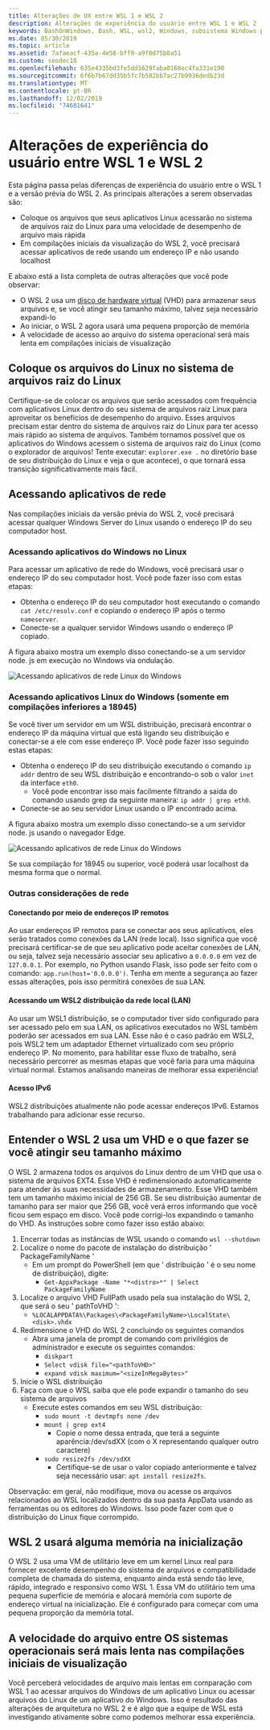 ```yaml
---
title: Alterações de UX entre WSL 1 e WSL 2
description: Alterações de experiência do usuário entre WSL 1 e WSL 2
keywords: BashOnWindows, Bash, WSL, wsl2, Windows, subsistema Windows para Linux, windowssubsystem, Ubuntu, Debian, Suse, Windows 10
ms.date: 05/30/2019
ms.topic: article
ms.assetid: 7afaeacf-435a-4e58-bff0-a9f0d75b8a51
ms.custom: seodec18
ms.openlocfilehash: 635e4335bd3fe5dd1629faba0168ec4fa331e190
ms.sourcegitcommit: 6f6b7b67dd35b5fc7b582bb7ac27b9936dedb23d
ms.translationtype: MT
ms.contentlocale: pt-BR
ms.lasthandoff: 12/02/2019
ms.locfileid: "74681641"
---
```

# <a name="user-experience-changes-between-wsl-1-and-wsl-2"></a>Alterações de experiência do usuário entre WSL 1 e WSL 2

Esta página passa pelas diferenças de experiência do usuário entre o WSL 1 e a versão prévia do WSL 2. As principais alterações a serem observadas são:

- Coloque os arquivos que seus aplicativos Linux acessarão no sistema de arquivos raiz do Linux para uma velocidade de desempenho de arquivo mais rápida
- Em compilações iniciais da visualização do WSL 2, você precisará acessar aplicativos de rede usando um endereço IP e não usando localhost

E abaixo está a lista completa de outras alterações que você pode observar:

- O WSL 2 usa um [disco de hardware virtual](https://en.wikipedia.org/wiki/VHD_(file_format)) (VHD) para armazenar seus arquivos e, se você atingir seu tamanho máximo, talvez seja necessário expandi-lo
- Ao iniciar, o WSL 2 agora usará uma pequena proporção de memória
- A velocidade de acesso ao arquivo do sistema operacional será mais lenta em compilações iniciais de visualização

## <a name="place-your-linux-files-in-your-linux-root-file-system"></a>Coloque os arquivos do Linux no sistema de arquivos raiz do Linux
Certifique-se de colocar os arquivos que serão acessados com frequência com aplicativos Linux dentro do seu sistema de arquivos raiz Linux para aproveitar os benefícios de desempenho do arquivo. Esses arquivos precisam estar dentro do sistema de arquivos raiz do Linux para ter acesso mais rápido ao sistema de arquivos. Também tornamos possível que os aplicativos do Windows acessem o sistema de arquivos raiz do Linux (como o explorador de arquivos! Tente executar: `explorer.exe .` no diretório base de seu distribuição do Linux e veja o que acontece), o que tornará essa transição significativamente mais fácil. 

## <a name="accessing-network-applications"></a>Acessando aplicativos de rede
Nas compilações iniciais da versão prévia do WSL 2, você precisará acessar qualquer Windows Server do Linux usando o endereço IP do seu computador host.

### <a name="accessing-windows-applications-from-linux"></a>Acessando aplicativos do Windows no Linux
Para acessar um aplicativo de rede do Windows, você precisará usar o endereço IP do seu computador host. Você pode fazer isso com estas etapas:

- Obtenha o endereço IP do seu computador host executando o comando `cat /etc/resolv.conf` e copiando o endereço IP após o termo `nameserver`. 
- Conecte-se a qualquer servidor Windows usando o endereço IP copiado.

A figura abaixo mostra um exemplo disso conectando-se a um servidor node. js em execução no Windows via ondulação. 

![Acessando aplicativos de rede Linux do Windows](media/wsl2-network-l2w.png)

### <a name="accessing-linux-applications-from-windows-only-in-builds-lower-than-18945"></a>Acessando aplicativos Linux do Windows (somente em compilações inferiores a 18945)
Se você tiver um servidor em um WSL distribuição, precisará encontrar o endereço IP da máquina virtual que está ligando seu distribuição e conectar-se a ele com esse endereço IP. Você pode fazer isso seguindo estas etapas:

- Obtenha o endereço IP do seu distribuição executando o comando `ip addr` dentro de seu WSL distribuição e encontrando-o sob o valor `inet` da interface `eth0`.
   - Você pode encontrar isso mais facilmente filtrando a saída do comando usando grep da seguinte maneira: `ip addr | grep eth0`.
- Conecte-se ao seu servidor Linux usando o IP encontrado acima.

A figura abaixo mostra um exemplo disso conectando-se a um servidor node. js usando o navegador Edge.

![Acessando aplicativos de rede Linux do Windows](media/wsl2-network-w2l.jpg)

Se sua compilação for 18945 ou superior, você poderá usar localhost da mesma forma que o normal. 

### <a name="other-networking-considerations"></a>Outras considerações de rede

#### <a name="connecting-via-remote-ip-addresses"></a>Conectando por meio de endereços IP remotos

Ao usar endereços IP remotos para se conectar aos seus aplicativos, eles serão tratados como conexões da LAN (rede local). Isso significa que você precisará certificar-se de que seu aplicativo pode aceitar conexões de LAN, ou seja, talvez seja necessário associar seu aplicativo a `0.0.0.0` em vez de `127.0.0.1`. Por exemplo, no Python usando Flask, isso pode ser feito com o comando: `app.run(host='0.0.0.0')`. Tenha em mente a segurança ao fazer essas alterações, pois isso permitirá conexões de sua LAN. 

#### <a name="accessing-a-wsl2-distro-from-your-local-area-network-lan"></a>Acessando um WSL2 distribuição da rede local (LAN)

Ao usar um WSL1 distribuição, se o computador tiver sido configurado para ser acessado pelo em sua LAN, os aplicativos executados no WSL também poderão ser acessados em sua LAN. Esse não é o caso padrão em WSL2, pois WSL2 tem um adaptador Ethernet virtualizado com seu próprio endereço IP. No momento, para habilitar esse fluxo de trabalho, será necessário percorrer as mesmas etapas que você faria para uma máquina virtual normal. Estamos analisando maneiras de melhorar essa experiência!

#### <a name="ipv6-access"></a>Acesso IPv6

WSL2 distribuições atualmente não pode acessar endereços IPv6. Estamos trabalhando para adicionar esse recurso.

## <a name="understanding-wsl-2-uses-a-vhd-and-what-to-do-if-you-reach-its-max-size"></a>Entender o WSL 2 usa um VHD e o que fazer se você atingir seu tamanho máximo
O WSL 2 armazena todos os arquivos do Linux dentro de um VHD que usa o sistema de arquivos EXT4. Esse VHD é redimensionado automaticamente para atender às suas necessidades de armazenamento. Esse VHD também tem um tamanho máximo inicial de 256 GB. Se seu distribuição aumentar de tamanho para ser maior que 256 GB, você verá erros informando que você ficou sem espaço em disco. Você pode corrigi-los expandindo o tamanho do VHD. As instruções sobre como fazer isso estão abaixo:

1. Encerrar todas as instâncias de WSL usando o comando `wsl --shutdown`
2. Localize o nome do pacote de instalação do distribuição ' PackageFamilyName '
   - Em um prompt do PowerShell (em que ' distribuição ' é o seu nome de distribuição), digite:
      - `Get-AppxPackage -Name "*<distro>*" | Select PackageFamilyName`
3. Localize o arquivo VHD FullPath usado pela sua instalação do WSL 2, que será o seu ' pathToVHD ':
     - `%LOCALAPPDATA%\Packages\<PackageFamilyName>\LocalState\<disk>.vhdx`
4. Redimensione o VHD do WSL 2 concluindo os seguintes comandos
   - Abra uma janela de prompt de comando com privilégios de administrador e execute os seguintes comandos:
      - `diskpart`
      - `Select vdisk file="<pathToVHD>"`
      - `expand vdisk maximum="<sizeInMegaBytes>"`
5. Inicie o WSL distribuição
6. Faça com que o WSL saiba que ele pode expandir o tamanho do seu sistema de arquivos
   - Execute estes comandos em seu WSL distribuição:
      - `sudo mount -t devtmpfs none /dev`
      - `mount | grep ext4`
         - Copie o nome dessa entrada, que terá a seguinte aparência:/dev/sdXX (com o X representando qualquer outro caractere)
      - `sudo resize2fs /dev/sdXX`
         - Certifique-se de usar o valor copiado anteriormente e talvez seja necessário usar: `apt install resize2fs`.

Observação: em geral, não modifique, mova ou acesse os arquivos relacionados ao WSL localizados dentro da sua pasta AppData usando as ferramentas ou os editores do Windows. Isso pode fazer com que o distribuição do Linux fique corrompido.

## <a name="wsl-2-will-use-some-memory-on-startup"></a>WSL 2 usará alguma memória na inicialização
O WSL 2 usa uma VM de utilitário leve em um kernel Linux real para fornecer excelente desempenho do sistema de arquivos e compatibilidade completa de chamada do sistema, enquanto ainda está sendo tão leve, rápido, integrado e responsivo como WSL 1. Essa VM do utilitário tem uma pequena superfície de memória e alocará memória com suporte de endereço virtual na inicialização. Ele é configurado para começar com uma pequena proporção da memória total.

## <a name="cross-os-file-speed-will-be-slower-in-initial-preview-builds"></a>A velocidade do arquivo entre OS sistemas operacionais será mais lenta nas compilações iniciais de visualização
Você perceberá velocidades de arquivo mais lentas em comparação com WSL 1 ao acessar arquivos do Windows de um aplicativo Linux ou acessar arquivos do Linux de um aplicativo do Windows. Isso é resultado das alterações de arquitetura no WSL 2 e é algo que a equipe de WSL está investigando ativamente sobre como podemos melhorar essa experiência.
